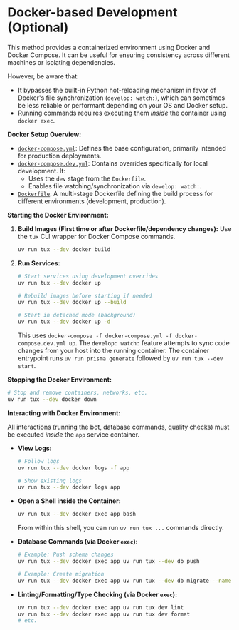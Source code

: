 # Docker-based Development (Optional)

This method provides a containerized environment using Docker and Docker Compose. It can be useful for ensuring consistency across different machines or isolating dependencies.

However, be aware that:

* It bypasses the built-in Python hot-reloading mechanism in favor of Docker's file synchronization (`develop: watch:`), which can sometimes be less reliable or performant depending on your OS and Docker setup.
* Running commands requires executing them *inside* the container using `docker exec`.

**Docker Setup Overview:**

* [`docker-compose.yml`](https://github.com/allthingslinux/tux/blob/main/docker-compose.yml): Defines the base configuration, primarily intended for production deployments.
* [`docker-compose.dev.yml`](https://github.com/allthingslinux/tux/blob/main/docker-compose.dev.yml): Contains overrides specifically for local development. It:
  * Uses the `dev` stage from the `Dockerfile`.
  * Enables file watching/synchronization via `develop: watch:`.
* [`Dockerfile`](https://github.com/allthingslinux/tux/blob/main/Dockerfile): A multi-stage Dockerfile defining the build process for different environments (development, production).

**Starting the Docker Environment:**

1. **Build Images (First time or after Dockerfile/dependency changes):**
    Use the `tux` CLI wrapper for Docker Compose commands.

    ```bash
    uv run tux --dev docker build
    ```

2. **Run Services:**

    ```bash
    # Start services using development overrides
    uv run tux --dev docker up

    # Rebuild images before starting if needed
    uv run tux --dev docker up --build

    # Start in detached mode (background)
    uv run tux --dev docker up -d
    ```

    This uses `docker-compose -f docker-compose.yml -f docker-compose.dev.yml up`. The `develop: watch:` feature attempts to sync code changes from your host into the running container. The container entrypoint runs `uv run prisma generate` followed by `uv run tux --dev start`.

**Stopping the Docker Environment:**

```bash
# Stop and remove containers, networks, etc.
uv run tux --dev docker down
```

**Interacting with Docker Environment:**

All interactions (running the bot, database commands, quality checks) must be executed *inside* the `app` service container.

* **View Logs:**

    ```bash
    # Follow logs
    uv run tux --dev docker logs -f app

    # Show existing logs
    uv run tux --dev docker logs app
    ```

* **Open a Shell inside the Container:**

    ```bash
    uv run tux --dev docker exec app bash
    ```

    From within this shell, you can run `uv run tux ...` commands directly.

* **Database Commands (via Docker `exec`):**

    ```bash
    # Example: Push schema changes
    uv run tux --dev docker exec app uv run tux --dev db push

    # Example: Create migration
    uv run tux --dev docker exec app uv run tux --dev db migrate --name <migration-name>
    ```

* **Linting/Formatting/Type Checking (via Docker `exec`):**

    ```bash
    uv run tux --dev docker exec app uv run tux dev lint
    uv run tux --dev docker exec app uv run tux dev format
    # etc.
    ```
